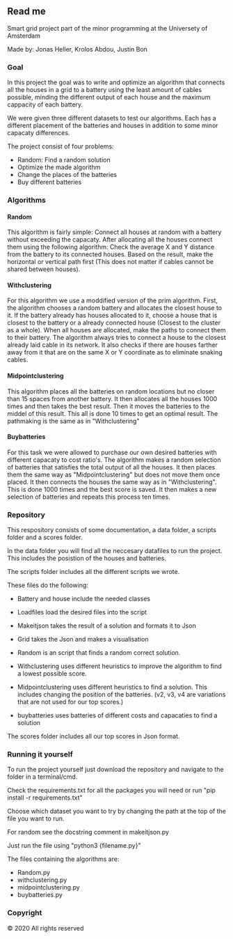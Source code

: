 ## Read me

Smart grid project part of the minor programming at the Universety of Amsterdam

Made by: Jonas Heller, Krolos Abdou, Justin Bon


### Goal

In this project the goal was to write and optimize an algorithm that connects all the houses in a grid to a battery using the least amount of cables possible, minding the different output of each house and the maximum cappacity of each battery.  

We were given three different datasets to test our algorithms. Each has a different placement of the batteries and houses in addition to some minor capacaty differences.  

The project consist of four problems:
- Random: Find a random solution
- Optimize the made algorithm
- Change the places of the batteries
- Buy different batteries


### Algorithms

#### Random
This algorithm is fairly simple: Connect all houses at random with a battery without exceeding the capacaty. After allocating all the houses connect them using the following algorithm: Check the average X and Y distance from the battery to its connected houses. Based on the result, make the horizontal or vertical path first (This does not matter if cables cannot be shared between houses).

#### Withclustering
For this algorithm we use a moddified version of the prim algorithm. First, the algorithm chooses a random battery and allocates the closest house to it. If the battery already has houses allocated to it, choose a house that is closest to the battery or a already connected house (Closest to the cluster as a whole). When all houses are allocated, make the paths to connect them to their battery. The algorithm always tries to connect a house to the closest already laid cable in its network. It also checks if there are houses farther away from it that are on the same X or Y coordinate as to eliminate snaking cables. 

#### Midpointclustering
This algorithm places all the batteries on random locations but no closer than 15 spaces from another battery. It then allocates all the houses 1000 times and then takes the best result. Then it moves the batteries to the middel of this result. This all is done 10 times to get an optimal result. The pathmaking is the same as in "Withclustering"

#### Buybatteries
For this task we were allowed to purchase our own desired batteries with different capacaty to cost ratio's. The algorithm makes a random selection of batteries that satisfies the total output of all the houses. It then places them the same way as "Midpointclustering" but does not move them once placed. It then connects the houses the same way as in "Withclustering". This is done 1000 times and the best score is saved. It then makes a new selection of batteries and repeats this process ten times. 


### Repository 

This respository consists of some documentation, a data folder, a scripts folder and a scores folder. 

In the data folder you will find all the neccesary datafiles to run the project. This includes the posistion of the houses and batteries. 

The scripts folder includes all the different scripts we wrote. 

These files do the following:

- Battery and house include the needed classes 

- Loadfiles load the desired files into the script

- Makeitjson takes the result of a solution and formats it to Json

- Grid takes the Json and makes a visualisation

- Random is an script that finds a random correct solution.

- Withclustering uses different heuristics to improve the algorithm to find a lowest possible score. 

- Midpointclustering uses different heuristics to find a solution. This includes changing the position of the batteries. (v2, v3, v4 are variations that are not used for our top scores.)

- buybatteries uses batteries of different costs and capacaties to find a solution 

The scores folder includes all our top scores in Json format. 

### Running it yourself

To run the project yourself just download the repository and navigate to the folder in a terminal/cmd.

Check the requirements.txt for all the packages you will need or run "pip install -r requirements.txt"

Choose which dataset you want to try by changing the path at the top of the file you want to run. 

For random see the docstring comment in makeitjson.py  

Just run the file using "python3 {filename.py}"

The files containing the algorithms are:
- Random.py
- withclustering.py
- midpointclustering.py
- buybatteries.py

### Copyright

© 2020 All rights reserved 





